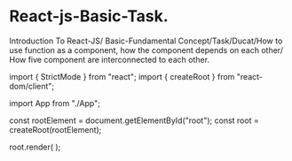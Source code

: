 # React-js-Basic-Task.
Introduction To React-JS/ Basic-Fundamental Concept/Task/Ducat/How to use function as a component, how the component depends on each other/ How five component are interconnected to each other.

import { StrictMode } from "react";
import { createRoot } from "react-dom/client";

import App from "./App";

const rootElement = document.getElementById("root");
const root = createRoot(rootElement);

root.render(
  <StrictMode>
    <App />
  </StrictMode>
);
